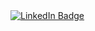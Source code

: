 
<div id="badges">
  <a href="https://www.linkedin.com/in/nikan-javadzadeh">
    <img src="https://img.shields.io/badge/LinkedIn-blue?style=for-the-badge&logo=linkedin&logoColor=white" alt="LinkedIn Badge"/>
  </a>
 </div>

